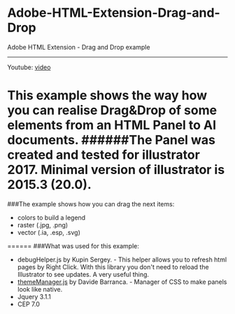 # Adobe-HTML-Extension-Drag-and-Drop
Adobe HTML Extension - Drag and Drop example

------
Youtube: [video](https://www.youtube.com/watch?v=7ieGzbDShXc)

This example shows the way how you can realise Drag&Drop of some elements from an HTML Panel to AI documents.
######The Panel was created and tested for illustrator 2017. Minimal version of illustrator is 2015.3 (20.0).
======
###The example shows how you can drag the next items:
- colors to build a legend
- raster (.jpg, .png)
- vector (.ia, .esp, .svg)

======
###What was used for this example:
- debugHelper.js by Kupin Sergey. - This helper allows you to refresh html pages by Right Click. With this library you don't need to reload the Illustrator to see updates. A very useful thing.
- [themeManager.js](http://www.davidebarranca.com/2014/02/html-panels-tips-6-integrating-topcoat-css/) by Davide Barranca. - Manager of CSS to make panels look like native.
- Jquery 3.1.1
- CEP 7.0

